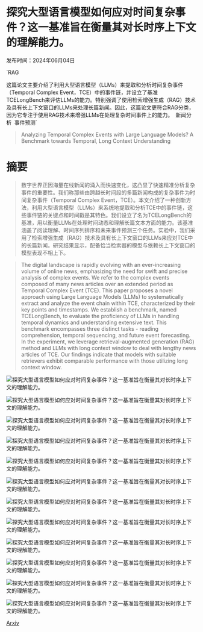 # 探究大型语言模型如何应对时间复杂事件？这一基准旨在衡量其对长时序上下文的理解能力。

发布时间：2024年06月04日

`RAG

这篇论文主要介绍了利用大型语言模型（LLMs）来提取和分析时间复杂事件（Temporal Complex Event，TCE）中的事件链，并设立了基准TCELongBench来评估LLMs的能力。特别强调了使用检索增强生成（RAG）技术及具有长上下文窗口的LLMs来处理长篇新闻。因此，这篇论文更符合RAG分类，因为它专注于使用RAG技术来增强LLMs在处理复杂时间事件上的能力。` `新闻分析` `事件预测`

> Analyzing Temporal Complex Events with Large Language Models? A Benchmark towards Temporal, Long Context Understanding

# 摘要

> 数字世界正因海量在线新闻的涌入而快速变化，这凸显了快速精准分析复杂事件的重要性。我们称那些由跨越长时间段的多篇新闻构成的复杂事件为时间复杂事件（Temporal Complex Event，TCE）。本文介绍了一种创新方法，利用大型语言模型（LLMs）来系统地提取和分析TCE中的事件链，这些事件链的关键点和时间戳是其特色。我们设立了名为TCELongBench的基准，用以衡量LLMs在处理时间动态和理解长篇文本方面的能力。该基准涵盖了阅读理解、时间序列排序和未来事件预测三个任务。实验中，我们采用了检索增强生成（RAG）技术及具有长上下文窗口的LLMs来应对TCE中的长篇新闻。研究结果显示，配备恰当检索器的模型与依赖长上下文窗口的模型表现不相上下。

> The digital landscape is rapidly evolving with an ever-increasing volume of online news, emphasizing the need for swift and precise analysis of complex events. We refer to the complex events composed of many news articles over an extended period as Temporal Complex Event (TCE). This paper proposes a novel approach using Large Language Models (LLMs) to systematically extract and analyze the event chain within TCE, characterized by their key points and timestamps. We establish a benchmark, named TCELongBench, to evaluate the proficiency of LLMs in handling temporal dynamics and understanding extensive text. This benchmark encompasses three distinct tasks - reading comprehension, temporal sequencing, and future event forecasting. In the experiment, we leverage retrieval-augmented generation (RAG) method and LLMs with long context window to deal with lengthy news articles of TCE. Our findings indicate that models with suitable retrievers exhibit comparable performance with those utilizing long context window.

![探究大型语言模型如何应对时间复杂事件？这一基准旨在衡量其对长时序上下文的理解能力。](../../../paper_images/2406.02472/example_intro.png)

![探究大型语言模型如何应对时间复杂事件？这一基准旨在衡量其对长时序上下文的理解能力。](../../../paper_images/2406.02472/pipeline_data_constr.png)

![探究大型语言模型如何应对时间复杂事件？这一基准旨在衡量其对长时序上下文的理解能力。](../../../paper_images/2406.02472/distr_day_gap.png)

![探究大型语言模型如何应对时间复杂事件？这一基准旨在衡量其对长时序上下文的理解能力。](../../../paper_images/2406.02472/distr_token.png)

![探究大型语言模型如何应对时间复杂事件？这一基准旨在衡量其对长时序上下文的理解能力。](../../../paper_images/2406.02472/starts_ques.png)

![探究大型语言模型如何应对时间复杂事件？这一基准旨在衡量其对长时序上下文的理解能力。](../../../paper_images/2406.02472/pipeline_baselines.png)

![探究大型语言模型如何应对时间复杂事件？这一基准旨在衡量其对长时序上下文的理解能力。](../../../paper_images/2406.02472/distr_long_qa_acc.png)

![探究大型语言模型如何应对时间复杂事件？这一基准旨在衡量其对长时序上下文的理解能力。](../../../paper_images/2406.02472/lost_middle_detail.png)

![探究大型语言模型如何应对时间复杂事件？这一基准旨在衡量其对长时序上下文的理解能力。](../../../paper_images/2406.02472/experi_retri_order_accbydate.png)

![探究大型语言模型如何应对时间复杂事件？这一基准旨在衡量其对长时序上下文的理解能力。](../../../paper_images/2406.02472/Forecast_error_analysis.png)

![探究大型语言模型如何应对时间复杂事件？这一基准旨在衡量其对长时序上下文的理解能力。](../../../paper_images/2406.02472/four_choice_distr_MCQ.png)

![探究大型语言模型如何应对时间复杂事件？这一基准旨在衡量其对长时序上下文的理解能力。](../../../paper_images/2406.02472/four_choice_distr_fore.png)

[Arxiv](https://arxiv.org/abs/2406.02472)
